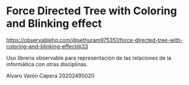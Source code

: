 # Force Directed Tree with Coloring and Blinking effect

https://observablehq.com/@sethuram975351/force-directed-tree-with-coloring-and-blinking-effect@33

Uso libreria observable para representación de las relaciones de la informática con otras disciplinas.

Alvaro Varón Capera 
20202495020
